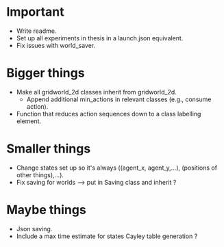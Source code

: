 # Important

- Write readme.
- Set up all experiments in thesis in a launch.json equivalent.
- Fix issues with world_saver.

# Bigger things

- Make all gridworld_2d classes inherit from gridworld_2d.
  - Append additional min_actions in relevant classes (e.g., consume action).
- Function that reduces action sequences down to a class labelling element.

# Smaller things

- Change states set up so it's always ((agent_x, agent_y,...), (positions of other things),...).
- Fix saving for worlds --> put in Saving class and inherit ?

# Maybe things

- Json saving.
- Include a max time estimate for states Cayley table generation ?
